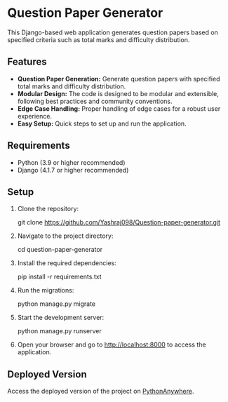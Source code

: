 # Question Paper Generator

This Django-based web application generates question papers based on specified criteria such as total marks and difficulty distribution.

## Features

- **Question Paper Generation:** Generate question papers with specified total marks and difficulty distribution.
- **Modular Design:** The code is designed to be modular and extensible, following best practices and community conventions.
- **Edge Case Handling:** Proper handling of edge cases for a robust user experience.
- **Easy Setup:** Quick steps to set up and run the application.

## Requirements

- Python (3.9 or higher recommended)
- Django (4.1.7 or higher recommended)

## Setup

1. Clone the repository:

    git clone https://github.com/Yashraj098/Question-paper-generator.git

2. Navigate to the project directory:

    cd question-paper-generator

3. Install the required dependencies:

    pip install -r requirements.txt
    
4. Run the migrations:

    python manage.py migrate
   
5. Start the development server:

    python manage.py runserver
    
6. Open your browser and go to [http://localhost:8000](http://localhost:8000) to access the application.

## Deployed Version

Access the deployed version of the project on [PythonAnywhere]().
